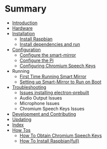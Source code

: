 # Summary

* [Introduction](README.md)
* [Hardware](docs/hardware.md)
* [Installation](docs/installation.md)
   * [Install Raspbian](docs/installing_raspbianmd.md)
   * [Install dependencies and run](docs/install_dependencies_and_run.md)
* [Configuration](docs/configuration.md)
   * [Configure the smart-mirror](docs/configure_the_mirror.md)
   * [Configure the Pi](docs/configure_the_pi.md)
   * [Configuring Chromium Speech Keys](docs/chromium_speech_keys.md)
* Running
   * [First Time Running Smart Mirror](first_time_running_smart_mirror.md)
   * [Setting up Smart-Mirror to Run on Boot](setting_up_smart-mirror_to_run_on_boot.md)
* [Troubleshooting](docs/troubleshooting.md)
   * [Issues installing electron-prebuilt](docs/npm_install_issues.md)
   * Audio Output Issues
   * Microphone Issues
   * Chromium Speech Keys Issues
* [Development and Contributing](docs/development_and_contributing.md)
* [Updating](docs/updating.md)
* [Index](SUMMARY.md)
* [How Tos](docs/how_tos.md)
   * [How To Obtain Chromium Speech Keys](docs/howto/how_to_obtain_chromium_speech_keys.md)
   * [How To Install Raspbian(full)](docs/howto/how_to_install_raspbianfull.md)

